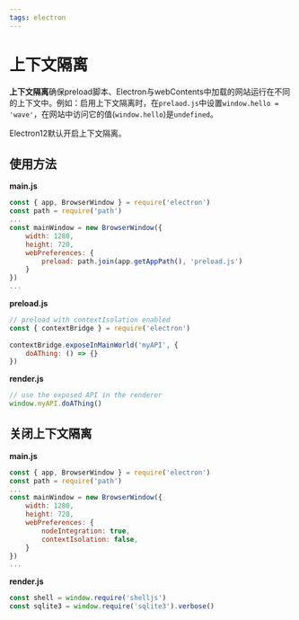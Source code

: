 ```yaml
---
tags: electron
---
```


# 上下文隔离

**上下文隔离**确保preload脚本、Electron与webContents中加载的网站运行在不同的上下文中。例如：启用上下文隔离时，在`prelaod.js`中设置`window.hello = 'wave'`，在网站中访问它的值(`window.hello`)是`undefined`。

Electron12默认开启上下文隔离。

## 使用方法

**main.js**

```javascript
const { app, BrowserWindow } = require('electron')
const path = require('path')
...
const mainWindow = new BrowserWindow({
	width: 1280,
	height: 720,
	webPreferences: {
		preload: path.join(app.getAppPath(), 'preload.js')
	}
})
...
```

**preload.js**

```javascript
// preload with contextIsolation enabled  
const { contextBridge } = require('electron')  
  
contextBridge.exposeInMainWorld('myAPI', {  
	doAThing: () => {}  
})
```

**render.js**

```javascript
// use the exposed API in the renderer  
window.myAPI.doAThing()
```

## 关闭上下文隔离

**main.js**

```javascript
const { app, BrowserWindow } = require('electron')
const path = require('path')
...
const mainWindow = new BrowserWindow({
	width: 1280,
	height: 720,
	webPreferences: {
		nodeIntegration: true,
		contextIsolation: false,
	}
})
...
```

**render.js**

```javascript
const shell = window.require('shelljs')
const sqlite3 = window.require('sqlite3').verbose()
```